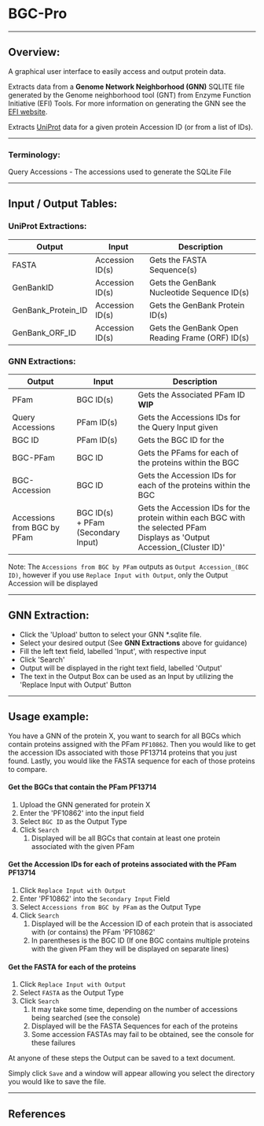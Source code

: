 # BGC-Pro

---

## Overview:
A graphical user interface to easily access and output protein data.

Extracts data from a 
**Genome Network Neighborhood (GNN)** SQLITE file
generated by the Genome neighborhood tool (GNT) from 
Enzyme Function Initiative (EFI) Tools.
For more information on generating the GNN see the 
[EFI website](https://efi.igb.illinois.edu/).

Extracts [UniProt](https://www.uniprot.org/)
data for a given protein Accession ID (or from a list of IDs).

---
### Terminology:

Query Accessions - The accessions used to generate the SQLite File


---
## Input / Output Tables:
### UniProt Extractions:

| Output             | Input           | Description                                     |
|--------------------|-----------------|-------------------------------------------------|
| FASTA              | Accession ID(s) | Gets the FASTA Sequence(s)                      |
| GenBankID          | Accession ID(s) | Gets the GenBank Nucleotide Sequence ID(s)      |
| GenBank_Protein_ID | Accession ID(s) | Gets the GenBank Protein ID(s)                  |   
| GenBank_ORF_ID     | Accession ID(s) | Gets the GenBank Open Reading Frame (ORF) ID(s) |

### GNN Extractions:


| Output                      | Input                                   | Description                                                                                                                     |
|-----------------------------|-----------------------------------------|---------------------------------------------------------------------------------------------------------------------------------|
| PFam                        | BGC ID(s)                               | Gets the Associated PFam ID  **WIP**                                                                                            |
| Query Accessions            | PFam ID(s)                              | Gets the Accessions IDs for the Query Input given                                                                               |
| BGC ID                      | PFam ID(s)                              | Gets the BGC ID for the                                                                                                         |
| BGC-PFam                    | BGC ID                                  | Gets the PFams for each of the proteins within the BGC                                                                          |
| BGC-Accession               | BGC ID                                  | Gets the Accession IDs for each of the proteins within the BGC                                                                  |
| Accessions from BGC by PFam | BGC ID(s)<br/> + PFam (Secondary Input) | Gets the Accession IDs for the protein within each BGC with the selected PFam </br> Displays as 'Output Accession_(Cluster ID)' |

Note: The `Accessions from BGC by PFam` outputs as `Output Accession_(BGC ID)`,
however if you use `Replace Input with Output`, only the Output Accession will be displayed

---
## GNN Extraction:
- Click the 'Upload' button to select your GNN *.sqlite file.
- Select your desired output (See **GNN Extractions** above for guidance)
- Fill the left text field, labelled 'Input', with respective input
- Click 'Search'
- Output will be displayed in the right text field, labelled 'Output'
- The text in the Output Box can be used as an Input by utilizing the 'Replace Input with Output' Button

---
## Usage example:
You have a GNN of the protein X, you want to search for all BGCs which contain proteins assigned with the PFam `PF10862`.
Then you would like to get the accession IDs associated with those PF13714 proteins that you just found.
Lastly, you would like the FASTA sequence for each of those proteins to compare.


#### Get the BGCs that contain the PFam PF13714
1. Upload the GNN generated for protein X
2. Enter the 'PF10862' into the input field
3. Select `BGC ID` as the Output Type
4. Click `Search`
   1. Displayed will be all BGCs that contain at least one protein associated with the given PFam

#### Get the Accession IDs for each of proteins associated with the PFam PF13714
1. Click `Replace Input with Output`
2. Enter 'PF10862' into the `Secondary Input` Field
3. Select `Accessions from BGC by PFam` as the Output Type
4. Click `Search`
   1. Displayed will be the Accession ID of each protein that is associated with (or contains) the PFam 'PF10862'
   2. In parentheses is the BGC ID (If one BGC contains multiple proteins with the given PFam they will be displayed on separate lines)

#### Get the FASTA for each of the proteins
1. Click `Replace Input with Output`
2. Select `FASTA` as the Output Type
3. Click `Search`
   1. It may take some time, depending on the number of accessions being searched (see the console)
   2. Displayed will be the FASTA Sequences for each of the proteins
   3. Some accession FASTAs may fail to be obtained, see the console for these failures


At anyone of these steps the Output can be saved to a text document.

Simply click `Save` and a window will appear allowing you select the directory you would like to save the file.


---

## References
